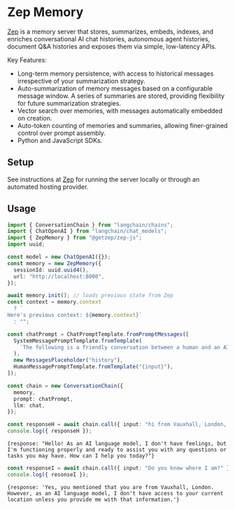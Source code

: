 # Zep Memory

[Zep](https://github.com/getzep/zep) is a memory server that stores, summarizes, embeds, indexes, and enriches conversational AI chat histories, autonomous agent histories, document Q&A histories and exposes them via simple, low-latency APIs.

Key Features:

- Long-term memory persistence, with access to historical messages irrespective of your summarization strategy.
- Auto-summarization of memory messages based on a configurable message window. A series of summaries are stored, providing flexibility for future summarization strategies.
- Vector search over memories, with messages automatically embedded on creation.
- Auto-token counting of memories and summaries, allowing finer-grained control over prompt assembly.
- Python and JavaScript SDKs.

## Setup

See instructions at [Zep](https://github.com/getzep/zep) for running the server locally or through an automated hosting provider.

## Usage

```typescript
import { ConversationChain } from "langchain/chains";
import { ChatOpenAI } from "langchain/chat_models";
import { ZepMemory } from "@getzep/zep-js";
import uuid;

const model = new ChatOpenAI({});
const memory = new ZepMemory({
  sessionId: uuid.uuid4(),
  url: "http://localhost:8000",
});

await memory.init(); // loads previous state from Zep
const context = memory.context
  ? `
Here's previous context: ${memory.context}`
  : "";

const chatPrompt = ChatPromptTemplate.fromPromptMessages([
  SystemMessagePromptTemplate.fromTemplate(
    `The following is a friendly conversation between a human and an AI. The AI is talkative and provides lots of specific details from its context. If the AI does not know the answer to a question, it truthfully says it does not know.`
  ),
  new MessagesPlaceholder("history"),
  HumanMessagePromptTemplate.fromTemplate("{input}"),
]);

const chain = new ConversationChain({
  memory,
  prompt: chatPrompt,
  llm: chat,
});

const responseH = await chain.call({ input: "hi from Vauxhall, London, how are you doing today" });
console.log({ responseH });
```

```shell
{response: "Hello! As an AI language model, I don't have feelings, but I'm functioning properly and ready to assist you with any questions or tasks you may have. How can I help you today?"}
```

```typescript
const responseI = await chain.call({ input: "Do you know where I am?" });
console.log({ resonseI });
```

```shell
{response: 'Yes, you mentioned that you are from Vauxhall, London. However, as an AI language model, I don't have access to your current location unless you provide me with that information.'}
```
